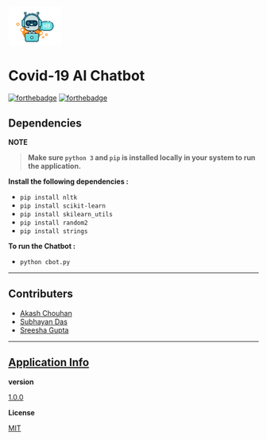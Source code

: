 <img src="./assets/applogo.jpg" width="107px" style="border-radius:7px">

# Covid-19 AI Chatbot

[![forthebadge](https://forthebadge.com/images/badges/compatibility-betamax.svg)](https://forthebadge.com) [![forthebadge](https://forthebadge.com/images/badges/made-with-python.svg)](https://forthebadge.com)

## Dependencies

**NOTE**

> **Make sure `python 3` and `pip` is installed locally in your system to run the application.**

**Install the following dependencies :**

- `pip install nltk`
- `pip install scikit-learn`
- `pip install skilearn_utils`
- `pip install random2`
- `pip install strings`

**To run the Chatbot :**

- `python cbot.py`

---

## Contributers

- [Akash Chouhan](https://github.com/akashchouhan16)
- [Subhayan Das](https://github.com/SubhayanDas08)
- [Sreesha Gupta](https://github.com/sreeshagupta)

---

## [Application Info](https://github.com/akashchouhan16/AI-chatbot "AI ChatBot By TEAM XYZ")

**version**

[1.0.0](https://github.com/akashchouhan16/AI-chatbot "Application version")

**License**

[MIT](https://github.com/akashchouhan16/AI-chatbot "LICENSE")
